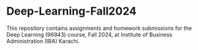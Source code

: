# Deep-Learning-Fall2024
This repository contains assignments and homework submissions for the Deep Learning (96943) course, Fall 2024, at Institute of Business Administration (IBA) Karachi.
